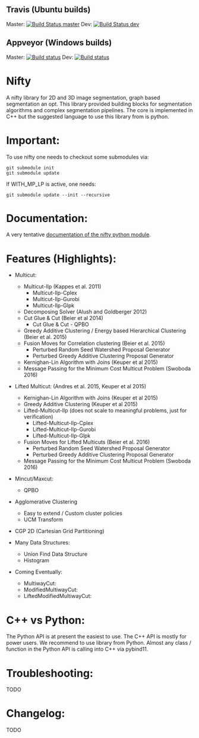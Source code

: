 Travis (Ubuntu builds)
---------------------------------
Master: [![Build Status master](https://travis-ci.org/DerThorsten/nifty.svg?branch=master)](https://travis-ci.org/DerThorsten/nifty) Dev: [![Build Status dev](https://travis-ci.org/DerThorsten/nifty.svg?branch=dev)](https://travis-ci.org/DerThorsten/nifty)

Appveyor (Windows builds)
---------------------------------
Master: 
[![Build status](https://ci.appveyor.com/api/projects/status/u6nfcpfhpyya5mk8/branch/master?svg=true)](https://ci.appveyor.com/project/DerThorsten/nifty-5sb8n/branch/master)
Dev:
[![Build status](https://ci.appveyor.com/api/projects/status/u6nfcpfhpyya5mk8/branch/dev?svg=true)](https://ci.appveyor.com/project/DerThorsten/nifty-5sb8n/branch/dev)


Nifty
========




A nifty library for 2D and 3D image segmentation,
graph based segmentation an opt.
This library provided building blocks for segmentation
algorithms and complex segmentation pipelines.
The core is implemented in C++ but
the suggested language to use this library from is
python.

Important:
=========
To use nifty one needs to checkout some submodules via:

    git submodule init
    git submodule update

If WITH_MP_LP is active, one needs:

    git submodule update --init --recursive

Documentation:
===============
A very tentative [documentation of the nifty python
module](http://derthorsten.github.io/nifty/docs/python/html/index.html).


Features (Highlights):
==================


* Multicut:
    * Multicut-Ilp (Kappes et al. 2011)
        * Multicut-Ilp-Cplex
        * Multicut-Ilp-Gurobi
        * Multicut-Ilp-Glpk
    * Decomposing Solver (Alush and Goldberger 2012)
    * Cut Glue & Cut (Beier et al 2014)
        * Cut Glue & Cut - QPBO 
    * Greedy Additive Clustering /  Energy based Hierarchical Clustering (Beier et al. 2015)
    * Fusion Moves for Correlation clustering (Beier et al. 2015)
        * Perturbed Random Seed Watershed Proposal Generator
        * Perturbed Greedy Additive Clustering Proposal Generator
    * Kernighan-Lin Algorithm with Joins (Keuper et al 2015)
    * Message Passing for the Minimum Cost Multicut Problem (Swoboda 2016)

* Lifted Multicut: (Andres et al. 2015, Keuper et al 2015)
    * Kernighan-Lin Algorithm with Joins (Keuper et al 2015)
    * Greedy Additive Clustering (Keuper et al 2015)
    * Lifted-Multicut-Ilp (does not scale to meaningful problems, just for verification)
        * Lifted-Multicut-Ilp-Cplex
        * Lifted-Multicut-Ilp-Gurobi
        * Lifted-Multicut-Ilp-Glpk
    * Fusion Moves for Lifted Multicuts (Beier et al. 2016)
        * Perturbed Random Seed Watershed Proposal Generator
        * Perturbed Greedy Additive Clustering Proposal Generator
    * Message Passing for the Minimum Cost Multicut Problem (Swoboda 2016)


* Mincut/Maxcut:
    * QPBO 

* Agglomerative Clustering
    * Easy to extend / Custom cluster policies
    * UCM Transform
* CGP 2D (Cartesian Grid Partitioning)
* Many Data Structures:
    * Union Find Data Structure
    * Histogram

* Coming Eventually:
    * MultiwayCut:
    * ModifiedMultiwayCut:
    * LiftedModifiedMultiwayCut:



C++ vs Python:
==============
The Python API is at present the easiest to use. The C++ API is mostly for power users.
We recommend to use library from Python.
Almost any class / function in the Python API is calling into C++ via pybind11.




Troubleshooting:
=================

TODO

Changelog:
=================

TODO